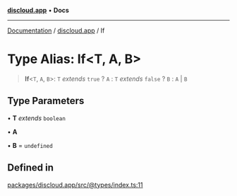 [**discloud.app**](../README.md) • **Docs**

***

[Documentation](../../packages.md) / [discloud.app](../README.md) / If

# Type Alias: If\<T, A, B\>

> **If**\<`T`, `A`, `B`\>: `T` *extends* `true` ? `A` : `T` *extends* `false` ? `B` : `A` \| `B`

## Type Parameters

• **T** *extends* `boolean`

• **A**

• **B** = `undefined`

## Defined in

[packages/discloud.app/src/@types/index.ts:11](https://github.com/discloud/discloud.app/blob/e957c12968777c01a56e127121040f7eaaf9b803/packages/discloud.app/src/@types/index.ts#L11)
